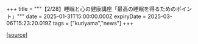 +++
title = """【2/28】睡眠と心の健康講座「最高の睡眠を得るためのポイント」"""
date = 2025-01-31T15:00:00.000Z
expiryDate = 2025-03-06T15:23:20.019Z
tags = ["kuriyama","news"]
+++


[[source]](https://www.town.kuriyama.hokkaido.jp/soshiki/38/29784.html)
